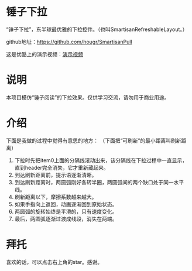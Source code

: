 # 锤子下拉

“锤子下拉”，东半球最优雅的下拉控件。（也叫SmartisanRefreshableLayout。）

github地址：https://github.com/hougr/SmartisanPull

这是优酷上的演示视频：[演示视频](http://v.youku.com/v_show/id_XMTcwNTAyODU5Ng==.html?beta&)

# 说明
本项目模仿“锤子阅读”的下拉效果。仅供学习交流，请勿用于商业用途。


# 介绍
下面是我做的过程中觉得有意思的地方：
（下面把“可刷新”的最小距离叫刷新距离）

1. 下拉时先把item0上面的分隔线滚动出来，该分隔线在下拉过程中一直显示，直到header完全消失，它才重新藏起来。
2. 到达刷新距离前，提示语逐渐清晰。
3. 到达刷新距离时，两圆弧刚好各转半圈，两圆弧间的两个缺口处于同一水平线。
4. 刷新距离以下，摩擦系数越来越大。
5. 如果手指向上返回，动画逐渐回到原始状态。
6. 两圆弧的旋转始终是平滑的，只有速度变化。
7. 最后，两圆弧逐渐过渡成线段，消失在两端。

# 拜托
喜欢的话，可以点击右上角的star。感谢。
